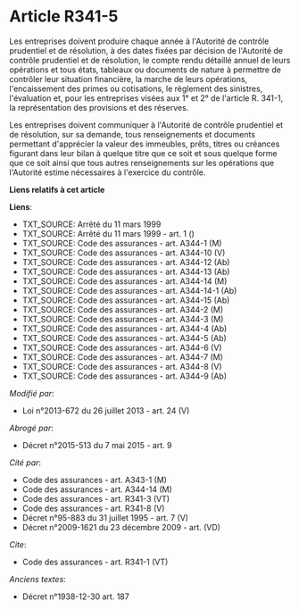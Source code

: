 # Article R341-5

Les entreprises doivent produire chaque année à l'Autorité de contrôle prudentiel et de résolution, à des dates fixées par
décision de l'Autorité de contrôle prudentiel et de résolution, le compte rendu détaillé annuel de leurs opérations et tous
états, tableaux ou documents de nature à permettre de contrôler leur situation financière, la marche de leurs opérations,
l'encaissement des primes ou cotisations, le règlement des sinistres, l'évaluation et, pour les entreprises visées aux 1° et
2° de l'article R. 341-1, la représentation des provisions et des réserves. 

Les entreprises doivent communiquer à l'Autorité de contrôle prudentiel et de résolution, sur sa demande, tous renseignements
et documents permettant d'apprécier la valeur des immeubles, prêts, titres ou créances figurant dans leur bilan à quelque
titre que ce soit et sous quelque forme que ce soit ainsi que tous autres renseignements sur les opérations que l'Autorité
estime nécessaires à l'exercice du contrôle.

**Liens relatifs à cet article**

**Liens**:

  - TXT_SOURCE: Arrêté du 11 mars 1999
  - TXT_SOURCE: Arrêté du 11 mars 1999 - art. 1 ()
  - TXT_SOURCE: Code des assurances - art. A344-1 (M)
  - TXT_SOURCE: Code des assurances - art. A344-10 (V)
  - TXT_SOURCE: Code des assurances - art. A344-12 (Ab)
  - TXT_SOURCE: Code des assurances - art. A344-13 (Ab)
  - TXT_SOURCE: Code des assurances - art. A344-14 (M)
  - TXT_SOURCE: Code des assurances - art. A344-14-1 (Ab)
  - TXT_SOURCE: Code des assurances - art. A344-15 (Ab)
  - TXT_SOURCE: Code des assurances - art. A344-2 (M)
  - TXT_SOURCE: Code des assurances - art. A344-3 (M)
  - TXT_SOURCE: Code des assurances - art. A344-4 (Ab)
  - TXT_SOURCE: Code des assurances - art. A344-5 (Ab)
  - TXT_SOURCE: Code des assurances - art. A344-6 (V)
  - TXT_SOURCE: Code des assurances - art. A344-7 (M)
  - TXT_SOURCE: Code des assurances - art. A344-8 (V)
  - TXT_SOURCE: Code des assurances - art. A344-9 (Ab)

_Modifié par_:

  - Loi n°2013-672 du 26 juillet 2013 - art. 24 (V)

_Abrogé par_:

  - Décret n°2015-513 du 7 mai 2015 - art. 9

_Cité par_:

  - Code des assurances - art. A343-1 (M)
  - Code des assurances - art. A344-14 (M)
  - Code des assurances - art. R341-3 (VT)
  - Code des assurances - art. R341-8 (V)
  - Décret n°95-883 du 31 juillet 1995 - art. 7 (V)
  - Décret n°2009-1621 du 23 décembre 2009 - art. (VD)

_Cite_:

  - Code des assurances - art. R341-1 (VT)

_Anciens textes_:

  - Décret n°1938-12-30 art. 187

